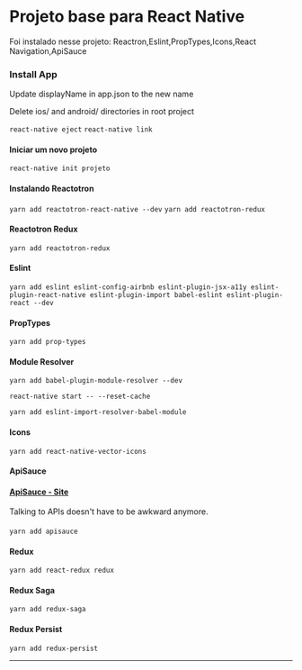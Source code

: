 # Projeto base para React Native
Foi instalado nesse projeto:
Reactron,Eslint,PropTypes,Icons,React Navigation,ApiSauce

### Install App
Update displayName in app.json to the new name

Delete ios/ and android/ directories in root project

`react-native eject`
`react-native link `

#### Iniciar um novo projeto
`react-native init projeto`

#### Instalando Reactotron
`yarn add reactotron-react-native --dev`
`yarn add reactotron-redux`

#### Reactotron Redux
`yarn add reactotron-redux`

#### Eslint

	yarn add eslint eslint-config-airbnb eslint-plugin-jsx-a11y eslint-plugin-react-native eslint-plugin-import babel-eslint eslint-plugin-react --dev

#### PropTypes

`yarn add prop-types`

####  Module Resolver
`yarn add babel-plugin-module-resolver --dev`

`react-native start -- --reset-cache`

`yarn add eslint-import-resolver-babel-module`

####  Icons

`yarn add react-native-vector-icons`

####  ApiSauce
#### [ApiSauce - Site](https://github.com/infinitered/apisauce)
Talking to APIs doesn't have to be awkward anymore.
####
`yarn add apisauce`


####  Redux
`yarn add react-redux redux`

####  Redux Saga
`yarn add redux-saga`

####  Redux Persist
`yarn add redux-persist`

----------------
